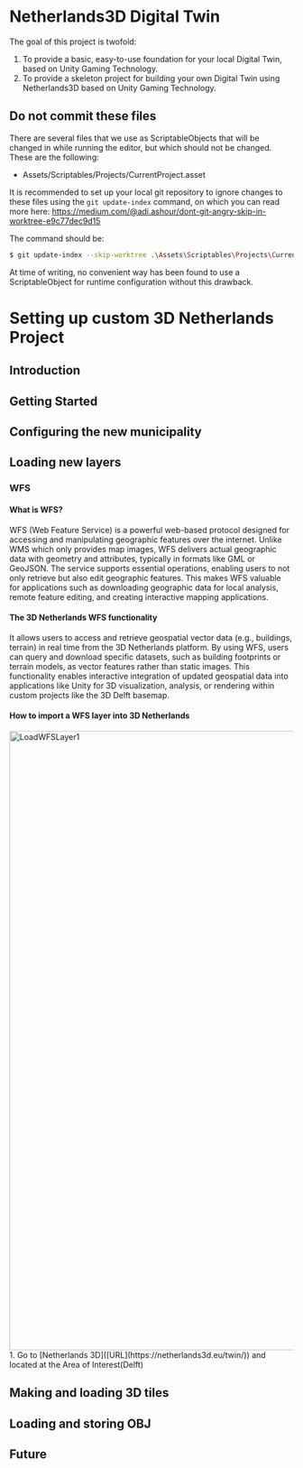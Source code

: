 # Netherlands3D Digital Twin

The goal of this project is twofold:

1. To provide a basic, easy-to-use foundation for your local Digital Twin, based on Unity Gaming Technology.
2. To provide a skeleton project for building your own Digital Twin using Netherlands3D based on Unity Gaming Technology.

## Do not commit these files

There are several files that we use as ScriptableObjects that will be changed in while running the editor, but which
should not be changed. These are the following:

- Assets/Scriptables/Projects/CurrentProject.asset

It is recommended to set up your local git repository to ignore changes to these files using the `git update-index`
command, on which you can read more here: https://medium.com/@adi.ashour/dont-git-angry-skip-in-worktree-e9c77dec9d15

The command should be:

```bash
$ git update-index --skip-worktree .\Assets\Scriptables\Projects\CurrentProject.asset
```

At time of writing, no convenient way has been found to use a ScriptableObject for runtime configuration without
this drawback.

# Setting up custom 3D Netherlands Project

## Introduction
## Getting Started
## Configuring the new municipality

## Loading new layers
### WFS
#### What is WFS?
WFS (Web Feature Service) is a powerful web-based protocol designed for accessing and manipulating geographic features over the internet. Unlike WMS which only provides map images, WFS delivers actual geographic data with geometry and attributes, typically in formats like GML or GeoJSON. The service supports essential operations, enabling users to not only retrieve but also edit geographic features. This makes WFS valuable for applications such as downloading geographic data for local analysis, remote feature editing, and creating interactive mapping applications.

#### The 3D Netherlands WFS functionality
It allows users to access and retrieve geospatial vector data (e.g., buildings, terrain) in real time from the 3D Netherlands platform. By using WFS, users can query and download specific datasets, such as building footprints or terrain models, as vector features rather than static images. This functionality enables interactive integration of updated geospatial data into applications like Unity for 3D visualization, analysis, or rendering within custom projects like the 3D Delft basemap.

#### How to import a WFS layer into 3D Netherlands
<img width="1098" alt="LoadWFSLayer1" src="https://github.com/user-attachments/assets/99f8bbb0-a7c8-4cc5-9b81-b64d8882b662">
1. Go to [Netherlands 3D]([URL](https://netherlands3d.eu/twin/)) and located at the Area of Interest(Delft)



## Making and loading 3D tiles
## Loading and storing OBJ
## Future
